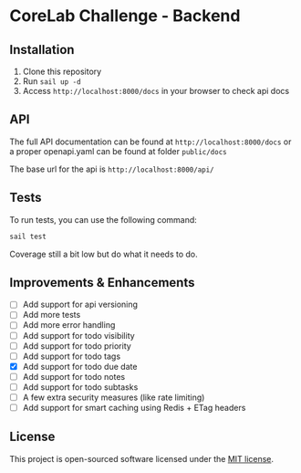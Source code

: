 # CoreLab Challenge - Backend

## Installation

1. Clone this repository
2. Run `sail up -d`
3. Access `http://localhost:8000/docs` in your browser to check api docs

## API

The full API documentation can be found at `http://localhost:8000/docs`
or a proper openapi.yaml can be found at folder `public/docs`

The base url for the api is `http://localhost:8000/api/`

## Tests

To run tests, you can use the following command:

```bash
sail test
```

Coverage still a bit low but do what it needs to do.

## Improvements & Enhancements

- [ ] Add support for api versioning
- [ ] Add more tests
- [ ] Add more error handling
- [ ] Add support for todo visibility
- [ ] Add support for todo priority
- [ ] Add support for todo tags
- [x] Add support for todo due date
- [ ] Add support for todo notes
- [ ] Add support for todo subtasks
- [ ] A few extra security measures (like rate limiting)
- [ ] Add support for smart caching using Redis + ETag headers

## License

This project is open-sourced software licensed under the [MIT license](https://opensource.org/licenses/MIT).
